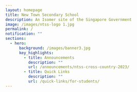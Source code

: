 ```yaml
---
layout: homepage
title: New Town Secondary School
description: An Isomer site of the Singapore Government
image: /images/ntss-logo 1.jpg
permalink: /
notification: ""
sections:
  - hero:
      background: /images/banner3.jpg
      key_highlights:
        - title: Announcements
          description: ""
          url: /announcements/ntss-cross-country-2023/
        - title: Quick Links
          description: ""
          url: /quick-links/for-students/
---
```

